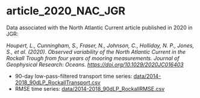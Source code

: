 # article_2020_NAC_JGR
Data associated with the North Atlantic Current article published in 2020 in JGR:

*Houpert, L., Cunningham, S., Fraser, N., Johnson, C., Holliday, N. P., Jones, S., et al. (2020). Observed variability of the North Atlantic Current in the Rockall Trough from four years of mooring measurements. Journal of Geophysical Research: Oceans. https://doi.org/10.1029/2020JC016403*


- 90-day low-pass-filtered transport time series: [data/2014-2018_90dLP_RockallTransport.csv](https://github.com/lhoupert/article_2020_NAC_JGR/blob/master/data/2014-2018_90dLP_RockallTransport.csv)
- RMSE time series: [data/2014-2018_90dLP_RockallRMSE.csv](https://github.com/lhoupert/article_2020_NAC_JGR/blob/master/data/2014-2018_90dLP_RockallRMSE.csv)
